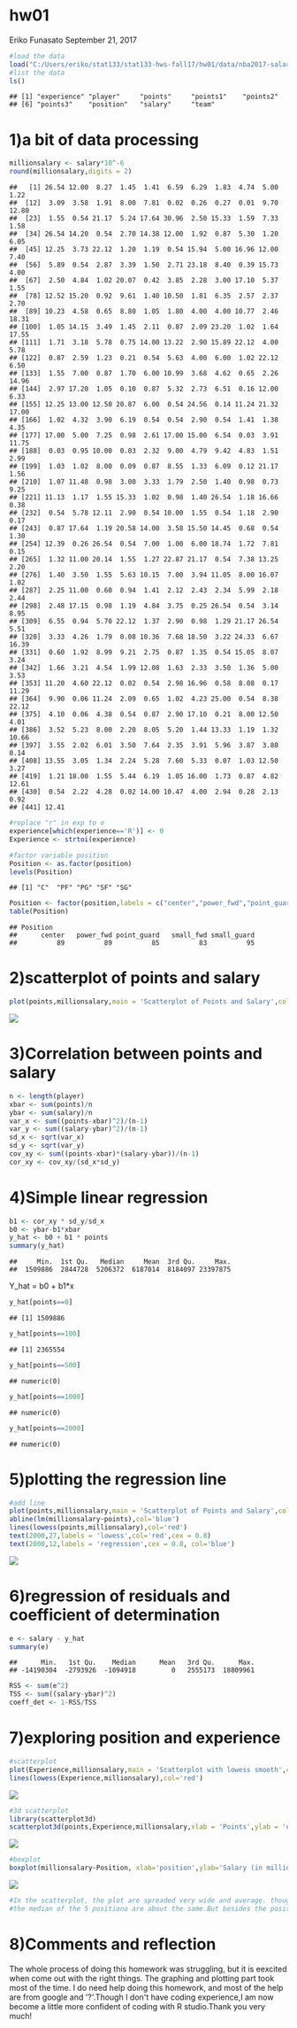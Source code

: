 hw01
================
Eriko Funasato
September 21, 2017

``` r
#load the data
load("C:/Users/eriko/stat133/stat133-hws-fall17/hw01/data/nba2017-salary-points.RData")
#list the data
ls()
```

    ## [1] "experience" "player"     "points"     "points1"    "points2"   
    ## [6] "points3"    "position"   "salary"     "team"

1)a bit of data processing
==========================

``` r
millionsalary <- salary*10^-6
round(millionsalary,digits = 2)
```

    ##   [1] 26.54 12.00  8.27  1.45  1.41  6.59  6.29  1.83  4.74  5.00  1.22
    ##  [12]  3.09  3.58  1.91  8.00  7.81  0.02  0.26  0.27  0.01  9.70 12.80
    ##  [23]  1.55  0.54 21.17  5.24 17.64 30.96  2.50 15.33  1.59  7.33  1.58
    ##  [34] 26.54 14.20  0.54  2.70 14.38 12.00  1.92  0.87  5.30  1.20  6.05
    ##  [45] 12.25  3.73 22.12  1.20  1.19  0.54 15.94  5.00 16.96 12.00  7.40
    ##  [56]  5.89  0.54  2.87  3.39  1.50  2.71 23.18  8.40  0.39 15.73  4.00
    ##  [67]  2.50  4.84  1.02 20.07  0.42  3.85  2.28  3.00 17.10  5.37  1.55
    ##  [78] 12.52 15.20  0.92  9.61  1.40 10.50  1.81  6.35  2.57  2.37  2.70
    ##  [89] 10.23  4.58  0.65  8.80  1.05  1.80  4.00  4.00 10.77  2.46 18.31
    ## [100]  1.05 14.15  3.49  1.45  2.11  0.87  2.09 23.20  1.02  1.64 17.55
    ## [111]  1.71  3.18  5.78  0.75 14.00 13.22  2.90 15.89 22.12  4.00  5.78
    ## [122]  0.87  2.59  1.23  0.21  0.54  5.63  4.00  6.00  1.02 22.12  6.50
    ## [133]  1.55  7.00  0.87  1.70  6.00 10.99  3.68  4.62  0.65  2.26 14.96
    ## [144]  2.97 17.20  1.05  0.10  0.87  5.32  2.73  6.51  0.16 12.00  6.33
    ## [155] 12.25 13.00 12.50 20.87  6.00  0.54 24.56  0.14 11.24 21.32 17.00
    ## [166]  1.02  4.32  3.90  6.19  0.54  0.54  2.90  0.54  1.41  1.38  4.35
    ## [177] 17.00  5.00  7.25  0.98  2.61 17.00 15.00  6.54  0.03  3.91 11.75
    ## [188]  0.03  0.95 10.00  0.03  2.32  9.00  4.79  9.42  4.83  1.51  2.99
    ## [199]  1.03  1.02  8.00  0.09  0.87  8.55  1.33  6.09  0.12 21.17  1.56
    ## [210]  1.07 11.48  0.98  3.00  3.33  1.79  2.50  1.40  0.98  0.73  9.25
    ## [221] 11.13  1.17  1.55 15.33  1.02  0.98  1.40 26.54  1.18 16.66  0.38
    ## [232]  0.54  5.78 12.11  2.90  0.54 10.00  1.55  0.54  1.18  2.90  0.17
    ## [243]  0.87 17.64  1.19 20.58 14.00  3.58 15.50 14.45  0.68  0.54  1.30
    ## [254] 12.39  0.26 26.54  0.54  7.00  1.00  6.00 18.74  1.72  7.81  0.15
    ## [265]  1.32 11.00 20.14  1.55  1.27 22.87 21.17  0.54  7.38 13.25  2.20
    ## [276]  1.40  3.50  1.55  5.63 10.15  7.00  3.94 11.05  8.00 16.07  1.02
    ## [287]  2.25 11.00  0.60  0.94  1.41  2.12  2.43  2.34  5.99  2.18  2.44
    ## [298]  2.48 17.15  0.98  1.19  4.84  3.75  0.25 26.54  0.54  3.14  8.95
    ## [309]  6.55  0.94  5.70 22.12  1.37  2.90  0.98  1.29 21.17 26.54  5.51
    ## [320]  3.33  4.26  1.79  0.08 10.36  7.68 18.50  3.22 24.33  6.67 16.39
    ## [331]  0.60  1.92  8.99  9.21  2.75  0.87  1.35  0.54 15.05  8.07  3.24
    ## [342]  1.66  3.21  4.54  1.99 12.08  1.63  2.33  3.50  1.36  5.00  3.53
    ## [353] 11.20  4.60 22.12  0.02  0.54  2.98 16.96  0.58  8.08  0.17 11.29
    ## [364]  9.90  0.06 11.24  2.09  0.65  1.02  4.23 25.00  0.54  8.38 22.12
    ## [375]  4.10  0.06  4.38  0.54  0.87  2.90 17.10  0.21  8.00 12.50  4.01
    ## [386]  3.52  5.23  8.00  2.20  8.05  5.20  1.44 13.33  1.19  1.32 10.66
    ## [397]  3.55  2.02  6.01  3.50  7.64  2.35  3.91  5.96  3.87  3.80  0.14
    ## [408] 13.55  3.05  1.34  2.24  5.28  7.60  5.33  0.07  1.03 12.50  3.27
    ## [419]  1.21 18.00  1.55  5.44  6.19  1.05 16.00  1.73  0.87  4.82 12.61
    ## [430]  0.54  2.22  4.28  0.02 14.00 10.47  4.00  2.94  0.28  2.13  0.92
    ## [441] 12.41

``` r
#replace "r" in exp to o
experience[which(experience=='R')] <- 0
Experience <- strtoi(experience)
```

``` r
#factor variable position
Position <- as.factor(position)
levels(Position)
```

    ## [1] "C"  "PF" "PG" "SF" "SG"

``` r
Position <- factor(position,labels = c("center","power_fwd","point_guard","small_fwd","small_guard"))
table(Position)
```

    ## Position
    ##      center   power_fwd point_guard   small_fwd small_guard 
    ##          89          89          85          83          95

2)scatterplot of points and salary
==================================

``` r
plot(points,millionsalary,main = 'Scatterplot of Points and Salary',col='red',xlab = 'Points', ylab='Salary (in millions)',cex.axis=0.8)
```

![](hw01-Eriko-Funasato_files/figure-markdown_github-ascii_identifiers/unnamed-chunk-5-1.png)

3)Correlation between points and salary
=======================================

``` r
n <- length(player)
xbar <- sum(points)/n
ybar <- sum(salary)/n
var_x <- sum((points-xbar)^2)/(n-1)
var_y <- sum((salary-ybar)^2)/(n-1)
sd_x <- sqrt(var_x)
sd_y <- sqrt(var_y)
cov_xy <- sum((points-xbar)*(salary-ybar))/(n-1)
cor_xy <- cov_xy/(sd_x*sd_y)
```

4)Simple linear regression
==========================

``` r
b1 <- cor_xy * sd_y/sd_x
b0 <- ybar-b1*xbar
y_hat <- b0 + b1 * points
summary(y_hat)
```

    ##     Min.  1st Qu.   Median     Mean  3rd Qu.     Max. 
    ##  1509886  2844728  5206372  6187014  8184097 23397875

Y\_hat = b0 + b1\*x

``` r
y_hat[points==0]
```

    ## [1] 1509886

``` r
y_hat[points==100]
```

    ## [1] 2365554

``` r
y_hat[points==500]
```

    ## numeric(0)

``` r
y_hat[points==1000]
```

    ## numeric(0)

``` r
y_hat[points==2000]
```

    ## numeric(0)

5)plotting the regression line
==============================

``` r
#add line 
plot(points,millionsalary,main = 'Scatterplot of Points and Salary',col='dark grey',xlab = 'Points', ylab='Salary (in millions)',cex.axis=0.8)
abline(lm(millionsalary~points),col='blue')
lines(lowess(points,millionsalary),col='red')
text(2000,27,labels = 'lowess',col='red',cex = 0.8)
text(2000,12,labels = 'regression',cex = 0.8, col='blue')
```

![](hw01-Eriko-Funasato_files/figure-markdown_github-ascii_identifiers/unnamed-chunk-9-1.png)

6)regression of residuals and coefficient of determination
==========================================================

``` r
e <- salary - y_hat
summary(e)
```

    ##      Min.   1st Qu.    Median      Mean   3rd Qu.      Max. 
    ## -14190304  -2793926  -1094918         0   2555173  18809961

``` r
RSS <- sum(e^2)
TSS <- sum((salary-ybar)^2)
coeff_det <- 1-RSS/TSS
```

7)exploring position and experience
===================================

``` r
#scatterplot
plot(Experience,millionsalary,main = 'Scatterplot with lowess smooth',col='dark grey', xlab = 'Years of experience',ylab = 'Salary (in millions)',cex.axis=0.8)
lines(lowess(Experience,millionsalary),col='red')
```

![](hw01-Eriko-Funasato_files/figure-markdown_github-ascii_identifiers/unnamed-chunk-11-1.png)

``` r
#3d scatterplot
library(scatterplot3d)
scatterplot3d(points,Experience,millionsalary,xlab = 'Points',ylab = 'experience',zlab = 'Salary(in millions)',main = '3D Scatterplot',color = 'red',cex.axis = 0.8)
```

![](hw01-Eriko-Funasato_files/figure-markdown_github-ascii_identifiers/unnamed-chunk-12-1.png)

``` r
#boxplot
boxplot(millionsalary~Position, xlab='position',ylab='Salary (in millions)',cex.axis=0.8)
```

![](hw01-Eriko-Funasato_files/figure-markdown_github-ascii_identifiers/unnamed-chunk-13-1.png)

``` r
#In the scatterplot, the plot are spreaded very wide and average. though the salary for the experience lower than 3 is low, the graph seems to be uniform.Therefore, the salary doesn't seems to be very related with experience. 
#the median of the 5 positiona are about the same.But besides the position of center, the rest four all have outliers. And the center seems to have more population above the median. it seems that the position 'center' have more salary.
```

8)Comments and reflection
=========================

The whole process of doing this homework was struggling, but it is eexcited when come out with the right things. The graphing and plotting part took most of the time. I do need help doing this homework, and most of the help are from google and '?'.Though I don't have coding experience,I am now become a little more confident of coding with R studio.Thank you very much!
